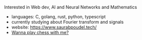 
Interested in Web dev, AI and Neural Networks and Mathematics

- languages: C, golang, rust, python, typescript
- currently studying about Fourier transform and signals
- website: https://www.saurabpoudel.tech/
-  <a href="https://lichess.org/@/SaurabPoudel20"> Wanna play chess with me?  <a/>


